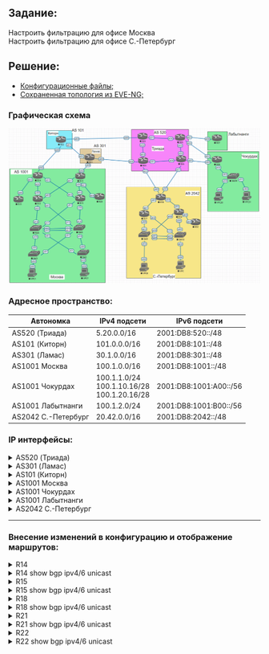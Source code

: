 ## Задание:

Настроить фильтрацию для офисе Москва
<br>
Настроить фильтрацию для офисе С.-Петербург

##  Решение:

- [Конфигурационные файлы;](configs/)
- [Сохраненная топология из EVE-NG;](eve-ng_lab_BGP_filter.zip)

### Графическая схема

![](Topology.PNG)

### Адресное пространство:

| **Автономка**       | **IPv4 подсети**                                 | **IPv6 подсети**       |
|---------------------|--------------------------------------------------|------------------------|
| AS520 (Триада)      | 5.20.0.0/16                                      | 2001:DB8:520::/48      |
| AS101 (Киторн)      | 101.0.0.0/16                                     | 2001:DB8:101::/48      |
| AS301 (Ламас)       | 30.1.0.0/16                                      | 2001:DB8:301::/48      |
| AS1001 Москва       | 100.1.0.0/16                                     | 2001:DB8:1001::/48     |
| AS1001 Чокурдах     | 100.1.1.0/24<br>100.1.10.16/28<br>100.1.20.16/28 | 2001:DB8:1001:A00::/56 |
| AS1001 Лабытнанги   | 100.1.2.0/24                                     | 2001:DB8:1001:B00::/56 |
| AS2042 С.-Петербург | 20.42.0.0/16                                     | 2001:DB8:2042::/48     |

### IP интерфейсы:

<details>
  <summary>AS520 (Триада)</summary>

| **Device** |            **Interface**            |                                **IPv4 Address**                                |                                                                                **IPv6 Address**                                                                        |
|:----------:|:-----------------------------------:|:------------------------------------------------------------------------------:|:----------------------------------------------------------------------------------------------------------------------------------------------------------------------:|
|   **R23**  |     Lo1<br>e0/0<br>e0/1<br>e0/2     |         5.20.0.23/32<br>5.20.23.0/31<br>172.16.1.0/31<br>172.16.1.2/31         |                                            2001:DB8:520::23/128<br>FE80::23 link-local<br>FE80::23 link-local<br>FE80::23 link-local                                   |
|   **R24**  | Lo1<br>e0/0<br>e0/1<br>e0/2<br>e0/3 | 5.20.0.24/32<br>5.20.24.0/31<br>172.16.1.4/31<br>172.16.1.3/31<br>5.20.24.2/31 | 2001:DB8:520::24/128<br>FE80::24 link-local, 2001:DB8:520:24E0::24/112<br>FE80::24 link-local<br>FE80::24 link-local<br>FE80::24 link-local, 2001:DB8:520:24E3::24/112 |
|   **R25**  | Lo1<br>e0/0<br>e0/1<br>e0/2<br>e0/3 | 5.20.0.25/32<br>172.16.1.1/31<br>5.20.25.0/31<br>172.16.1.6/31<br>5.20.25.2/31 |                                2001:DB8:520::25/128<br>FE80::25 link-local<br>FE80::25 link-local<br>FE80::25 link-local<br>FE80::25 link-local                        |
|   **R26**  | Lo1<br>e0/0<br>e0/1<br>e0/2<br>e0/3 | 5.20.0.26/32<br>172.16.1.5/31<br>5.20.26.0/31<br>172.16.1.7/31<br>5.20.26.2/31 |                 2001:DB8:520::26/128<br>FE80::26 link-local<br>FE80::26 link-local<br>FE80::26 link-local<br>FE80::26 link-local, 2001:DB8:520:26E3::26/112            |
</details>

<details>
  <summary>AS301 (Ламас)</summary>

| **Device** | **Interface**               | **IPv4 Address**                                               | **IPv6 Address**                                                                                                                                                           |
|------------|-----------------------------|----------------------------------------------------------------|----------------------------------------------------------------------------------------------------------------------------------------------------------------------------|
| **R21**    | Lo1<br>e0/0<br>e0/1<br>e0/2 | 30.1.0.21/32<br>30.1.100.0/31<br>172.16.1.0/31<br>5.20.24.1/31 | 2001:DB8:301::21/128<br>FE80::21 link-local, 2001:DB8:301:21E0::21/112<br>FE80::21 link-local, 2001:DB8:301:21E1::21/112<br>FE80::21 link-local, 2001:DB8:520:24E0::21/112 |
</details>

<details>
  <summary>AS101 (Киторн)</summary>

| **Device** | **Interface**               | **IPv4 Address**                                                 | **IPv6 Address**                                                                                                                                |
|------------|-----------------------------|------------------------------------------------------------------|-------------------------------------------------------------------------------------------------------------------------------------------------|
| **R22**    | Lo1<br>e0/0<br>e0/1<br>e0/2 | 101.0.0.22/32<br>101.0.100.0/31<br>172.16.1.1/31<br>5.20.23.1/31 | 2001:DB8:101::22/128<br>FE80::22 link-local, 2001:DB8:101:22E0::22/112<br>FE80::22 link-local, 2001:DB8:301:21E1::22/112<br>FE80::22 link-local |
</details>

<details>
  <summary>AS1001 Москва</summary>

| **Device** | **Interface**                                  | **IPv4 Address**                                                                                       | **IPv6 Address**                                                                                                                             |
|------------|------------------------------------------------|--------------------------------------------------------------------------------------------------------|----------------------------------------------------------------------------------------------------------------------------------------------|
| **VPC1**   | eth0                                           | 100.1.10.2/28 gw 100.1.10.1                                                                            | 2001:DB8:1001:10::/64 (SLAAC)                                                                                                                |
| **VPC7**   | eth0                                           | 100.1.20.2/28 gw 100.1.20.1                                                                            | 2001:DB8:1001:20::/64 (SLAAC)                                                                                                                |
| **SW2**    | Lo1<br>e0/0<br>e0/1<br>vlan20                  | 100.1.0.2/32<br>172.16.1.27/31<br>172.16.1.23/31<br>100.1.20.1/28                                      | 2001:DB8:1001::2/128<br>FE80::2 link-local<br>FE80::2 link-local<br>2001:DB8:1001:20::1/64                                                   |
| **SW3**    | Lo1<br>e0/0<br>e0/1<br>vlan10                  | 100.1.0.3/32<br>172.16.1.21/31<br>172.16.1.29/31<br>100.1.10.1/28                                      | 2001:DB8:1001::3/128<br>FE80::3 link-local<br>FE80::3 link-local<br>2001:DB8:1001:10::1/64                                                   |
| **SW4**    | Lo1<br>e0/0<br>e0/1<br>e1/0<br>e1/1<br>vlan201 | 100.1.0.4/32<br>172.16.1.20/31<br>172.16.1.22/31<br>172.16.1.13/31<br>172.16.1.19/31<br>172.16.1.24/31 | 2001:DB8:1001::4/128<br>FE80::4 link-local<br>FE80::4 link-local<br>FE80::4 link-local<br>FE80::4 link-local<br>FE80::4 link-local           |
| **SW5**    | Lo1<br>e0/0<br>e0/1<br>e1/0<br>e1/1<br>vlan201 | 100.1.0.5/32<br>172.16.1.26/31<br>172.16.1.28/31<br>172.16.1.17/31<br>172.16.1.15/31<br>172.16.1.25/31 | 2001:DB8:1001::5/128<br>FE80::5 link-local<br>FE80::5 link-local<br>FE80::5 link-local<br>FE80::5 link-local<br>FE80::5 link-local           |
| **R12**    | Lo1<br>e0/0<br>e0/1<br>e0/2<br>e0/3            | 100.1.0.12/32<br>172.16.1.12/31<br>172.16.1.14/31<br>172.16.1.1/31<br>172.16.1.9/31                    | 2001:DB8:1001::12/128<br>FE80::12 link-local<br>FE80::12 link-local<br>FE80::12 link-local<br>FE80::12 link-local                            |
| **R13**    | Lo1<br>e0/0<br>e0/1<br>e0/2<br>e0/3            | 100.1.0.13/32<br>172.16.1.16/31<br>172.16.1.18/31<br>172.16.1.7/31<br>172.16.1.3/31                    | 2001:DB8:1001::13/128<br>FE80::13 link-local<br>FE80::13 link-local<br>FE80::13 link-local<br>FE80::13 link-local                            |
| **R14**    | Lo1<br>e0/0<br>e0/1<br>e0/2<br>e0/3            | 100.1.0.14/32<br>172.16.1.0/31<br>172.16.1.2/31<br>101.0.100.1/31<br>172.16.1.4/31                     | 2001:DB8:1001::14/128<br>FE80::14 link-local<br>FE80::14 link-local<br>FE80::14 link-local, 2001:DB8:101:22E0::14/112<br>FE80::14 link-local |
| **R15**    | Lo1<br>e0/0<br>e0/1<br>e0/2<br>e0/3            | 100.1.0.15/32<br>172.16.1.6/31<br>172.16.1.8/31<br>30.1.100.1/31<br>172.16.1.10/31                     | 2001:DB8:1001::15/128<br>FE80::15 link-local<br>FE80::15 link-local<br>FE80::15 link-local, 2001:DB8:301:21E0::15/112<br>FE80::15 link-local |
| **R19**    | Lo1<br>e0/0                                    | 100.1.0.19/32<br>172.16.1.5/31                                                                         | 2001:DB8:1001::19/128<br>FE80::19 link-local                                                                                                 |
| **R20**    | Lo1<br>e0/0                                    | 100.1.0.20/32<br>172.16.1.11/31                                                                        | 2001:DB8:1001::20/128<br>FE80::20 link-local                                                                                                 |
</details>

<details>
  <summary>AS1001 Чокурдах</summary>

| **Device** | **Interface**                   | **IPv4 Address**                                                | **IPv6 Address**                                                                                   |
|------------|---------------------------------|-----------------------------------------------------------------|----------------------------------------------------------------------------------------------------|
| **VPC30**  | eth0                            | 100.1.10.18/28 gw 100.1.10.17                                   | 2001:DB8:1001:A10::/64 (SLAAC)                                                                     |
| **VPC31**  | eth0                            | 100.1.20.18/28 gw 100.1.20.17                                   | 2001:DB8:1001:A20::/64 (SLAAC)                                                                     |
| **R28**    | Lo1<br>e0/0<br>e0/1<br>e0/2     | 100.1.1.28<br>5.20.26.1/31<br>5.20.25.3/31<br>172.16.1.0/31     | 2001:DB8:1001:AA1::28<br>FE80::28 link-local<br>FE80::28 link-local<br>FE80::28 link-local         |
| **SW29**   | Lo1<br>e0/2<br>vlan10<br>vlan20 | 100.1.1.29<br>172.16.1.1/31<br>100.1.10.17/28<br>100.1.20.17/28 | 2001:DB8:1001:AA1::29<br>FE80::29 link-local<br>2001:DB8:1001:A10::1/64<br>2001:DB8:1001:A20::1/64 |
</details>

<details>
  <summary>AS1001 Лабытнанги</summary>

| **Device** | **Interface** | **IPv4 Address**              | **IPv6 Address**                                 |
|------------|---------------|-------------------------------|--------------------------------------------------|
| **R27**    | Lo1<br>e0/0   | 100.1.2.27/32<br>5.20.25.1/31 | 2001:DB8:1001:BB2::27/128<br>FE80::27 link-local |
</details>

<details>
  <summary>AS2042 С.-Петербург</summary>

| **Device** | **Interface**                            | **IPv4 Address**                                                                    | **IPv6 Address**                                                                                                                                                        |
|------------|------------------------------------------|-------------------------------------------------------------------------------------|-------------------------------------------------------------------------------------------------------------------------------------------------------------------------|
| **VPC**    | eth0                                     | 20.42.10.2/28 gw 20.42.10.1                                                         | 2001:DB8:2042:10::/64 (SLAAC)                                                                                                                                           |
| **VPC8**   | eth0                                     | 20.42.20.2/28 gw 20.42.20.1                                                         | 2001:DB8:2042:20::/64 (SLAAC)                                                                                                                                           |
| **SW9**    | Lo1<br>e0/3<br>e1/0<br>vlan10<br>vlan251 | 20.42.0.9/32<br>172.16.1.11/31<br>172.16.1.7/31<br>20.42.10.1/28<br>172.16.1.14/31  | 2001:DB8:2042::9/128<br>FE80::9 link-local<br>FE80::9 link-local<br>2001:DB8:2042:10::1/64<br>FE80::9 link-local                                                        |
| **SW10**   | Lo1<br>e0/3<br>e1/0<br>vlan20<br>vlan251 | 100.1.0.10/32<br>172.16.1.5/31<br>172.16.1.13/31<br>100.1.20.1/28<br>172.16.1.15/31 | 2001:DB8:2042::10/128<br>FE80::10 link-local<br>FE80::10 link-local<br>2001:DB8:2042:20::1/64<br>FE80::10 link-local                                                    |
| **R16**    | Lo1<br>e0/0<br>e0/1<br>e0/2<br>e0/3      | 20.42.0.16/32<br>172.16.1.4/31<br>172.16.1.1/31<br>172.16.1.6/31<br>172.16.1.8/31   | 2001:DB8:2042::16/128<br>FE80::16 link-local<br>FE80::16 link-local<br>FE80::16 link-local<br>FE80::16 link-local                                                       |
| **R17**    | Lo1<br>e0/0<br>e0/1<br>e0/2              | 20.42.0.17/32<br>172.16.1.10/31<br>172.16.1.3/31<br>172.16.1.12/31                  | 2001:DB8:2042::17/128<br>FE80::17 link-local<br>FE80::17 link-local<br>FE80::17 link-local                                                                              |
| **R18**    | Lo1<br>e0/0<br>e0/1<br>e0/2<br>e0/3      | 20.42.0.18/32<br>172.16.1.0/31<br>172.16.1.2/31<br>5.20.24.3/31<br>5.20.26.3/31     | 2001:DB8:2042::18/128<br>FE80::18 link-local<br>FE80::18 link-local<br>FE80::18 link-local, 2001:DB8:520:24E3::18/112<br>FE80::18 link-local, 2001:DB8:520:26E3::18/112 |
| **R32**    | Lo1<br>e0/0                              | 20.42.0.32/32<br>172.16.1.9/31                                                      | 2001:DB8:2042::32/128<br>FE80::32 link-local                                                                                                                            |
</details>

<hr>

### Внесение изменений в конфигурацию и отображение маршрутов:
<details>
  <summary>R14</summary>
<pre>
!
router bgp 1001
 !
 address-family ipv4
  redistribute static
  neighbor 100.1.0.15 weight 33333
  neighbor 101.0.100.0 prefix-list WAN in
  neighbor 101.0.100.0 prefix-list MSK out
  neighbor 101.0.100.0 filter-list 1 out
 exit-address-family
 !
 address-family ipv6
  redistribute static
  neighbor 2001:DB8:101:22E0::22 prefix-list WAN_v6 in
  neighbor 2001:DB8:101:22E0::22 prefix-list MSK_v6 out
  neighbor 2001:DB8:101:22E0::22 filter-list 1 out
  neighbor 2001:DB8:1001::15 weight 33333
 exit-address-family
!
ip prefix-list MSK seq 20 deny 100.1.0.0/16 ge 17
ip prefix-list MSK seq 30 permit 0.0.0.0/0 le 32
!
ip prefix-list WAN seq 15 permit 0.0.0.0/0
ip prefix-list WAN seq 20 deny 0.0.0.0/0 ge 1
!
ipv6 prefix-list MSK_v6 seq 20 deny 2001:DB8:1001::/48 ge 49
ipv6 prefix-list MSK_v6 seq 30 permit ::/0 le 128
!
ipv6 prefix-list WAN_v6 seq 15 permit ::/0
ipv6 prefix-list WAN_v6 seq 20 deny ::/0 ge 1
!
ip as-path access-list 1 permit ^$
ip as-path access-list 1 deny .*
!
ip route 100.1.1.0 255.255.255.0 101.0.100.0 201
ip route 100.1.2.0 255.255.255.0 101.0.100.0 201
ip route 100.1.10.16 255.255.255.240 101.0.100.0 201
ip route 100.1.20.16 255.255.255.240 101.0.100.0 201
!
ipv6 route 2001:DB8:1001:A00::/56 Ethernet0/2 FE80::22 201
ipv6 route 2001:DB8:1001:B00::/56 Ethernet0/2 FE80::22 201
!
</pre>
</details>
<details>
  <summary>R14 show bgp ipv4/6 unicast</summary>
<pre>
R14#show bgp ipv4 unicast
BGP table version is 23, local router ID is 100.1.0.14
...
     Network          Next Hop            Metric LocPrf Weight Path
 r>i 0.0.0.0          100.1.0.15               0    150  33333 301 i
 r                    101.0.100.0                            0 101 i
 *>i 20.42.0.0/16     100.1.0.15               0    150  33333 301 520 2042 i
 r>i 100.1.0.0/16     100.1.0.15               0    100  33333 i
 r                    0.0.0.0                  0         32768 i
 *>i 100.1.1.0/24     100.1.0.15               0    100  33333 ?
 *>i 100.1.2.0/24     100.1.0.15               0    100  33333 ?
 *>i 100.1.10.16/28   100.1.0.15               0    100  33333 ?
 *>i 100.1.20.16/28   100.1.0.15               0    100  33333 ?

R14#show bgp ipv6 unicast
BGP table version is 10, local router ID is 100.1.0.14
...
 r>i ::/0             2001:DB8:1001::15
                                                0    150  33333 301 i
 r                    2001:DB8:101:22E0::22
                                                              0 101 i
 r>i 2001:DB8:1001::/48
                       2001:DB8:1001::15
                                                0    100  33333 i
 r                    ::                       0         32768 i
 *>i 2001:DB8:1001:A00::/56
                       2001:DB8:1001::15
                                                0    100  33333 ?
 *>i 2001:DB8:1001:B00::/56
                       2001:DB8:1001::15
                                                0    100  33333 ?
 *>i 2001:DB8:2042::/48
                       2001:DB8:1001::15
                                                0    150  33333 301 520 2042 i
</pre>
</details>

<details>
  <summary>R15</summary>
<pre>
!
router bgp 1001
 !
 address-family ipv4
  redistribute static
  neighbor 30.1.100.0 prefix-list WAN in
  neighbor 30.1.100.0 prefix-list MSK out
  neighbor 30.1.100.0 filter-list 1 out
 exit-address-family
 !
 address-family ipv6
  redistribute static
  neighbor 2001:DB8:301:21E0::21 prefix-list WAN_v6 in
  neighbor 2001:DB8:301:21E0::21 prefix-list MSK_v6 out
  neighbor 2001:DB8:301:21E0::21 filter-list 1 out
 exit-address-family
!
ip prefix-list MSK seq 20 deny 100.1.0.0/16 ge 17
ip prefix-list MSK seq 30 permit 0.0.0.0/0 le 32
!
ip prefix-list WAN seq 10 permit 20.42.0.0/16
ip prefix-list WAN seq 15 permit 0.0.0.0/0
ip prefix-list WAN seq 20 deny 0.0.0.0/0 ge 1
!
ipv6 prefix-list MSK_v6 seq 20 deny 2001:DB8:1001::/48 ge 49
ipv6 prefix-list MSK_v6 seq 30 permit ::/0 le 128
!
ipv6 prefix-list WAN_v6 seq 10 permit 2001:DB8:2042::/48
ipv6 prefix-list WAN_v6 seq 15 permit ::/0
ipv6 prefix-list WAN_v6 seq 20 deny ::/0 ge 1
!
ip as-path access-list 1 permit ^$
ip as-path access-list 1 deny .*
!
ip route 100.1.1.0 255.255.255.0 30.1.100.0
ip route 100.1.2.0 255.255.255.0 30.1.100.0
ip route 100.1.10.16 255.255.255.240 30.1.100.0
ip route 100.1.20.16 255.255.255.240 30.1.100.0
!
ipv6 route 2001:DB8:1001:A00::/56 Ethernet0/2 FE80::21
ipv6 route 2001:DB8:1001:B00::/56 Ethernet0/2 FE80::21
!
</pre>
</details>
<details>
  <summary>R15 show bgp ipv4/6 unicast</summary>
<pre>
R15#show bgp ipv4 unicast
BGP table version is 8, local router ID is 100.1.0.15
...
     Network          Next Hop            Metric LocPrf Weight Path
 *>  0.0.0.0          30.1.100.0                    150      0 301 i
 *>  20.42.0.0/16     30.1.100.0                    150      0 301 520 2042 i
 *>  100.1.0.0/16     0.0.0.0                  0         32768 i
 *>  100.1.1.0/24     30.1.100.0               0         32768 ?
 *>  100.1.2.0/24     30.1.100.0               0         32768 ?
 *>  100.1.10.16/28   30.1.100.0               0         32768 ?
 *>  100.1.20.16/28   30.1.100.0               0         32768 ?

R15#show bgp ipv6 unicast
BGP table version is 6, local router ID is 100.1.0.15
...
     Network          Next Hop            Metric LocPrf Weight Path
 *>  ::/0             2001:DB8:301:21E0::21
                                                     150      0 301 i
 *>  2001:DB8:1001::/48
                       ::                       0         32768 i
 *>  2001:DB8:1001:A00::/56
                       FE80::21                 0         32768 ?
 *>  2001:DB8:1001:B00::/56
                       FE80::21                 0         32768 ?
 *>  2001:DB8:2042::/48
                       2001:DB8:301:21E0::21
                                                     150      0 301 520 2042 i
</pre>
</details>

<details>
  <summary>R18</summary>
<pre>
!
router bgp 2042
 !
 address-family ipv4
  neighbor 5.20.24.2 prefix-list SPB out
  neighbor 5.20.26.2 prefix-list SPB out
 exit-address-family
 !
 address-family ipv6
  neighbor 2001:DB8:520:24E3::24 prefix-list SPB_v6 out
  neighbor 2001:DB8:520:26E3::26 prefix-list SPB_v6 out
 exit-address-family
!
ip prefix-list SPB seq 10 permit 20.42.0.0/16
ip prefix-list SPB seq 20 deny 0.0.0.0/0 le 32
!
ipv6 prefix-list SPB_v6 seq 10 permit 2001:DB8:2042::/48
ipv6 prefix-list SPB_v6 seq 20 deny ::/0 le 128
!
</pre>
</details>
<details>
  <summary>R18 show bgp ipv4/6 unicast</summary>
<pre>
R18#show bgp ipv4 unicast
BGP table version is 57, local router ID is 20.42.0.18
...
     Network          Next Hop            Metric LocPrf Weight Path
 *m  0.0.0.0          5.20.26.2                              0 520 i
 *>                   5.20.24.2                              0 520 i
 *m  5.20.0.0/16      5.20.26.2                0             0 520 i
 *>                   5.20.24.2                0             0 520 i
 *>  20.42.0.0/16     172.16.1.1         1024640         32768 i
 *m  30.1.0.0/16      5.20.26.2                              0 520 301 i
 *>                   5.20.24.2                              0 520 301 i
 *m  100.1.0.0/16     5.20.24.2                              0 520 301 1001 i
 *>                   5.20.26.2                              0 520 301 1001 i
 *m  100.1.1.0/24     5.20.24.2                              0 520 ?
 *>                   5.20.26.2                0             0 520 ?
 *m  100.1.2.0/24     5.20.26.2                              0 520 ?
 *>                   5.20.24.2                              0 520 ?
 *m  100.1.10.16/28   5.20.24.2                              0 520 ?
 *>                   5.20.26.2                0             0 520 ?
 *m  100.1.20.16/28   5.20.24.2                              0 520 ?
 *>                   5.20.26.2                0             0 520 ?
 *m  101.0.0.0/16     5.20.26.2                              0 520 301 101 i
 *>                   5.20.24.2                              0 520 301 101 i
R18#show bgp ipv6 unicast
BGP table version is 50, local router ID is 20.42.0.18
...
 *m  ::/0             2001:DB8:520:26E3::26
                                                              0 520 i
 *>                   2001:DB8:520:24E3::24
                                                              0 520 i
 *m  2001:DB8:101::/48
                       2001:DB8:520:24E3::24
                                                              0 520 301 101 i
 *>                   2001:DB8:520:26E3::26
                                                              0 520 301 101 i
 *m  2001:DB8:301::/48
                       2001:DB8:520:24E3::24
                                                              0 520 301 i
 *>                   2001:DB8:520:26E3::26
                                                              0 520 301 i
 *m  2001:DB8:520::/48
                       2001:DB8:520:26E3::26
                                                0             0 520 i
 *>                   2001:DB8:520:24E3::24
                                                0             0 520 i
 *m  2001:DB8:1001::/48
                       2001:DB8:520:26E3::26
                                                              0 520 301 1001 i
 *>                   2001:DB8:520:24E3::24
                                                              0 520 301 1001 i
 *>  2001:DB8:1001:A00::/56
                       2001:DB8:520:26E3::26
                                                0             0 520 ?
 *                    2001:DB8:520:24E3::24
                                               10             0 520 ?
 *>  2001:DB8:1001:B00::/56
                       2001:DB8:520:26E3::26
                                                              0 520 ?
 *                    2001:DB8:520:24E3::24
                                               20             0 520 ?
 *>  2001:DB8:2042::/48
                       FE80::17           1024640         32768 i
</pre>
</details>

<details>
  <summary>R21</summary>
<pre>
!
router bgp 301
 !
 address-family ipv4
  neighbor 30.1.100.1 filter-list 1 out
 exit-address-family
 !
 address-family ipv6
  neighbor 2001:DB8:301:21E0::15 filter-list 1 out
 exit-address-family
!
ip as-path access-list 1 permit _2042$
ip as-path access-list 1 deny .*
!
</pre>
</details>
<details>
  <summary>R21 show bgp ipv4/6 unicast</summary>
<pre>
R21#show bgp ipv4 unicast
BGP table version is 12, local router ID is 30.1.0.21
...
     Network          Next Hop            Metric LocPrf Weight Path
 *   0.0.0.0          172.16.1.1               0             0 101 i
 *>                   5.20.24.0                              0 520 i
                      0.0.0.0                                0 i
 *>  5.20.0.0/16      5.20.24.0                0             0 520 i
 *>  20.42.0.0/16     5.20.24.0                              0 520 2042 i
 *>  30.1.0.0/16      0.0.0.0                  0         32768 i
 *>  100.1.0.0/16     30.1.100.1               0             0 1001 i
 *                    172.16.1.1                             0 101 1001 i
 *>  100.1.1.0/24     5.20.24.0                              0 520 ?
 *>  100.1.2.0/24     5.20.24.0                              0 520 ?
 *>  100.1.10.16/28   5.20.24.0                              0 520 ?
 *>  100.1.20.16/28   5.20.24.0                              0 520 ?
 *>  101.0.0.0/16     172.16.1.1               0             0 101 i
R21#show bgp ipv6 unicast
BGP table version is 10, local router ID is 30.1.0.21
...
     Network          Next Hop            Metric LocPrf Weight Path
 *   ::/0             2001:DB8:301:21E1::22
                                                0             0 101 i
 *>                   2001:DB8:520:24E0::24
                                                              0 520 i
                      ::                                     0 i
 *>  2001:DB8:101::/48
                       2001:DB8:301:21E1::22
                                                0             0 101 i
 *>  2001:DB8:301::/48
                       ::                       0         32768 i
 *>  2001:DB8:520::/48
                       2001:DB8:520:24E0::24
                                                0             0 520 i
 *>  2001:DB8:1001::/48
                       2001:DB8:301:21E0::15
                                                0             0 1001 i
 *                    2001:DB8:301:21E1::22
                                                              0 101 1001 i
 *>  2001:DB8:1001:A00::/56
                       2001:DB8:520:24E0::24
                                               10             0 520 ?
 *>  2001:DB8:1001:B00::/56
                       2001:DB8:520:24E0::24
                                               20             0 520 ?
 *>  2001:DB8:2042::/48
                       2001:DB8:520:24E0::24
                                                              0 520 2042 i
</pre>
</details>

<details>
  <summary>R22</summary>
<pre>
!
router bgp 101
 !
 address-family ipv4
  neighbor 101.0.100.1 prefix-list only-default out
 exit-address-family
 !
 address-family ipv6
  neighbor 2001:DB8:101:22E0::14 prefix-list only-default_v6 out
 exit-address-family
!
ip prefix-list only-default seq 10 deny 0.0.0.0/0 ge 1
!
ipv6 prefix-list only-default_v6 seq 10 deny ::/0 ge 1
!
</pre>
</details>
<details>
  <summary>R22 show bgp ipv4/6 unicast</summary>
<pre>
R22#show bgp ipv4 unicast
BGP table version is 12, local router ID is 101.0.0.22
...
     Network          Next Hop            Metric LocPrf Weight Path
 *   0.0.0.0          172.16.1.0                             0 301 520 i
 *>                   5.20.23.0                0         32768 i
                      0.0.0.0                                0 i
 *>  5.20.0.0/16      172.16.1.0                             0 301 520 i
 *>  20.42.0.0/16     172.16.1.0                             0 301 520 2042 i
 *>  30.1.0.0/16      172.16.1.0               0             0 301 i
 *   100.1.0.0/16     172.16.1.0                             0 301 1001 i
 *>                   101.0.100.1                            0 1001 i
 *>  100.1.1.0/24     172.16.1.0                             0 301 520 ?
 *>  100.1.2.0/24     172.16.1.0                             0 301 520 ?
 *>  100.1.10.16/28   172.16.1.0                             0 301 520 ?
 *>  100.1.20.16/28   172.16.1.0                             0 301 520 ?
 *>  101.0.0.0/16     0.0.0.0                  0         32768 i
R22#show bgp ipv6 unicast
BGP table version is 10, local router ID is 101.0.0.22
...
     Network          Next Hop            Metric LocPrf Weight Path
 *   ::/0             2001:DB8:301:21E1::21
                                                              0 301 520 i
 *>                   FE80::23                 0         32768 i
                      ::                                     0 i
 *>  2001:DB8:101::/48
                       ::                       0         32768 i
 *>  2001:DB8:301::/48
                       2001:DB8:301:21E1::21
                                                0             0 301 i
 *>  2001:DB8:520::/48
                       2001:DB8:301:21E1::21
                                                              0 301 520 i
 *   2001:DB8:1001::/48
                       2001:DB8:301:21E1::21
                                                              0 301 1001 i
 *>                   2001:DB8:101:22E0::14
                                                              0 1001 i
 *>  2001:DB8:1001:A00::/56
                       2001:DB8:301:21E1::21
                                                              0 301 520 ?
 *>  2001:DB8:1001:B00::/56
                       2001:DB8:301:21E1::21
                                                              0 301 520 ?
 *>  2001:DB8:2042::/48
                       2001:DB8:301:21E1::21
                                                              0 301 520 2042 i
</pre>
</details>